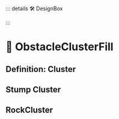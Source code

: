 ::: details 🛠 <dev>DesignBox</dev> 



:::

# 🔺 <route>ObstacleClusterFill</route>

## Definition: Cluster

## Stump Cluster

## RockCluster
